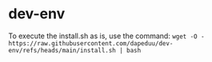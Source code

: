 # dev-env

To execute the install.sh as is, use the command: `wget -O - https://raw.githubusercontent.com/dapeduu/dev-env/refs/heads/main/install.sh | bash`
